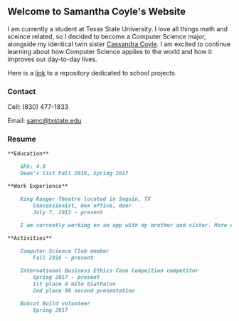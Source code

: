 ## Welcome to Samantha Coyle's Website

I am currently a student at Texas State University. I love all things math and sceince related, so I decided to become a Computer Science major, alongside my identical twin sister [Cassandra Coyle](cassiecoyle.me). I am excited to continue learning about how Computer Science applies to the world and how it improves our day-to-day lives.

Here is a [link](https://github.com/sicoyle/txstcs) to a repository dedicated to school projects.

### Contact

Cell: (830) 477-1833

Email: samc@txstate.edu

### Resume

```markdown
**Education**

	GPA: 4.0
	Dean's list Fall 2016, Spring 2017

**Work Experience**

	King Ranger Theatre located in Seguin, TX
		Concessionist, box office, door
		July 7, 2013 - present
	
	I am currently working on an app with my brother and sister. More details are on the way!

**Activities**

	Computer Science Club member
		Fall 2016 - present

	International Business Ethics Case Compeition competitor
		Spring 2017 - present
		1st place 4 mile biathalon
		2nd place 90 second presentation	
	
	Bobcat Build volunteer
		Spring 2017

```
